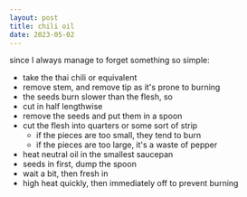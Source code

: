 ```yaml
---
layout: post
title: chili oil
date: 2023-05-02
---
```

since I always manage to forget something so simple:
- take the thai chili or equivalent
- remove stem, and remove tip as it's prone to burning
- the seeds burn slower than the flesh, so
- cut in half lengthwise
- remove the seeds and put them in a spoon
- cut the flesh into quarters or some sort of strip
    - if the pieces are too small, they tend to burn
    - if the pieces are too large, it's a waste of pepper
- heat neutral oil in the smallest saucepan
- seeds in first, dump the spoon
- wait a bit, then fresh in
- high heat quickly, then immediately off to prevent burning
